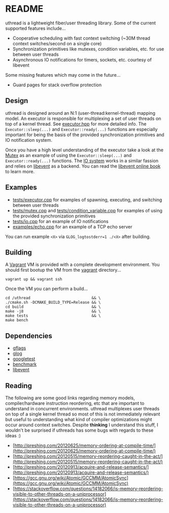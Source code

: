 # README

uthread is a lightweight fiber/user threading library. Some of the current supported features include...

- Cooperative scheduling with fast context switching (~30M thread context switches/second on a single core)
- Synchronization primitives like mutexes, condition variables, etc. for use between user threads
- Asynchronous IO notifications for timers, sockets, etc. courtesy of libevent

Some missing features which may come in the future...

- Guard pages for stack overflow protection

## Design

uthread is designed around an N:1 (user-thread:kernel-thread) mapping model. An executor is responsible for multiplexing a set of user threads on top of a kernel thread. See [executor.hpp](include/uthread/executor.hpp) for more detailed info. The `Executor::sleep(...)` and `Executor::ready(...)` functions are especially important for being the basis of the provided synchronization primitives and IO notification system.

Once you have a high level understanding of the executor take a look at the [Mutex](src/mutex.cpp) as an example of using the `Executor::sleep(...)` and `Executor::ready(...)` functions. The [IO system](src/io.cpp) works in a similar fassion and relies on [libevent](http://libevent.org/) as a backend. You can read the [libevent online book](http://www.wangafu.net/~nickm/libevent-book) to learn more.

## Examples

- [tests/executor.cpp](tests/executor.cpp) for examples of spawning, executing, and switching between user threads
- [tests/mutex.cpp](tests/mutex.cpp) and [tests/condition_variable.cpp](tests/condition_variable.cpp) for examples of using the provided synchronization primitives
- [tests/io.cpp](tests/io.cpp) for an example of IO notifications
- [examples/echo.cpp](examples/echo.cpp) for an example of a TCP echo server

You can run example `<X>` via `GLOG_logtostderr=1 ./<X>` after building.

## Building

A [Vagrant](https://www.vagrantup.com/) VM is provided with a complete development environment. You should first bootup the VM from the [vagrant](vagrant) directory...

```
vagrant up && vagrant ssh
```

Once the VM you can perform a build...

```
cd /uthread                           && \
./cmake.sh -DCMAKE_BUILD_TYPE=Release && \
cd build                              && \
make -j8                              && \
make tests                            && \
make bench
```


## Dependencies

- [gflags](https://github.com/gflags/gflags)
- [glog](https://github.com/google/glog)
- [googletest](https://github.com/google/googletest)
- [benchmark](https://github.com/google/benchmark)
- [libevent](http://libevent.org/)

## Reading

The following are some good links regarding memory models, compiler/hardware instruction reordering, etc that are important to understand in concurrent environments. uthread multiplexes user threads on top of a single kernel thread so most of this is not immediately relevant but useful to understanding what kind of compiler optimizations might occur around context switches. Despite **thinking** I understand this stuff, I wouldn't be surprised if uthreads has some bugs with regards to these ideas :)

- [http://preshing.com/20120625/memory-ordering-at-compile-time/](http://preshing.com/20120625/memory-ordering-at-compile-time/)
- [http://preshing.com/20120515/memory-reordering-caught-in-the-act/](http://preshing.com/20120515/memory-reordering-caught-in-the-act/)
- [http://preshing.com/20120913/acquire-and-release-semantics/](http://preshing.com/20120913/acquire-and-release-semantics/)
- [https://gcc.gnu.org/wiki/Atomic/GCCMM/AtomicSync](https://gcc.gnu.org/wiki/Atomic/GCCMM/AtomicSync)
- [https://stackoverflow.com/questions/14182066/is-memory-reordering-visible-to-other-threads-on-a-uniprocessor](https://stackoverflow.com/questions/14182066/is-memory-reordering-visible-to-other-threads-on-a-uniprocessor)
